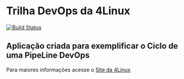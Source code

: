 # Trilha DevOps da 4Linux

<!-- Altere a Flag abaixo com sua URL do Travis -->
[![Build Status](https://travis-ci.org/AlmirJunior1995/DevOpsLab-HelloWorld.svg?branch=master)](https://travis-ci.org/AlmirJunior1995/DevOpsLab-HelloWorld)

## Aplicação criada para exemplificar o Ciclo de uma PipeLine DevOps


Para maiores informações acesse o [Site da 4Linux](https://www.4linux.com.br/cursos/devops)
